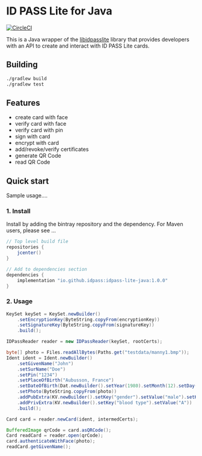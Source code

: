 # ID PASS Lite for Java

[![CircleCI](https://circleci.com/gh/idpass/idpass-lite-java.svg?style=svg&circle-token=4fb5cc4cfe96b754d1842c2443ee638608bc4755)](https://circleci.com/gh/idpass/idpass-lite-java)

This is a Java wrapper of the [libidpasslite](https://github.com/idpass/idpass-lite) library that provides developers with an API to create and interact with ID PASS Lite cards.

## Building
```bash
./gradlew build
./gradlew test
```

## Features
- create card with face
- verify card with face
- verify card with pin
- sign with card
- encrypt with card
- add/revoke/verify certificates
- generate QR Code
- read QR Code

## Quick start
Sample usage....

### 1. Install
Install by adding the bintray repository and the dependency. For Maven users, please see ...

```groovy
// Top level build file
repositories {
    jcenter()
}

// Add to dependencies section
dependencies {
    implementation "io.github.idpass:idpass-lite-java:1.0.0"
}
```

### 2. Usage

```java
KeySet keySet = KeySet.newBuilder()
	.setEncryptionKey(ByteString.copyFrom(encryptionKey))
	.setSignatureKey(ByteString.copyFrom(signatureKey))
	.build();

IDPassReader reader = new IDPassReader(keySet, rootCerts);

byte[] photo = Files.readAllBytes(Paths.get("testdata/manny1.bmp"));
Ident ident = Ident.newBuilder()
	.setGivenName("John")
	.setSurName("Doe")
	.setPin("1234")
	.setPlaceOfBirth("Aubusson, France")
	.setDateOfBirth(Dat.newBuilder().setYear(1980).setMonth(12).setDay(17))
	.setPhoto(ByteString.copyFrom(photo))
	.addPubExtra(KV.newBuilder().setKey("gender").setValue("male").setKey("height").setValue("5.5ft"))
	.addPrivExtra(KV.newBuilder().setKey("blood type").setValue("A"))
	.build();

Card card = reader.newCard(ident, intermedCerts);

BufferedImage qrCode = card.asQRCode();
Card readCard = reader.open(qrCode);
card.authenticateWithFace(photo);
readCard.getGivenName();
```
